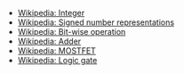 * [Wikipedia: Integer](https://en.wikipedia.org/wiki/Integer_\(computer_science\))  
* [Wikipedia: Signed number representations](https://en.wikipedia.org/wiki/Signed_number_representations)  
* [Wikipedia: Bit-wise operation](https://en.wikipedia.org/wiki/Bitwise_operation)  
* [Wikipedia: Adder](https://en.wikipedia.org/wiki/Adder_\(electronics\))  
* [Wikipedia: MOSTFET](https://en.wikipedia.org/wiki/MOSFET)  
* [Wikipedia: Logic gate](https://en.wikipedia.org/wiki/Logic_gate)

